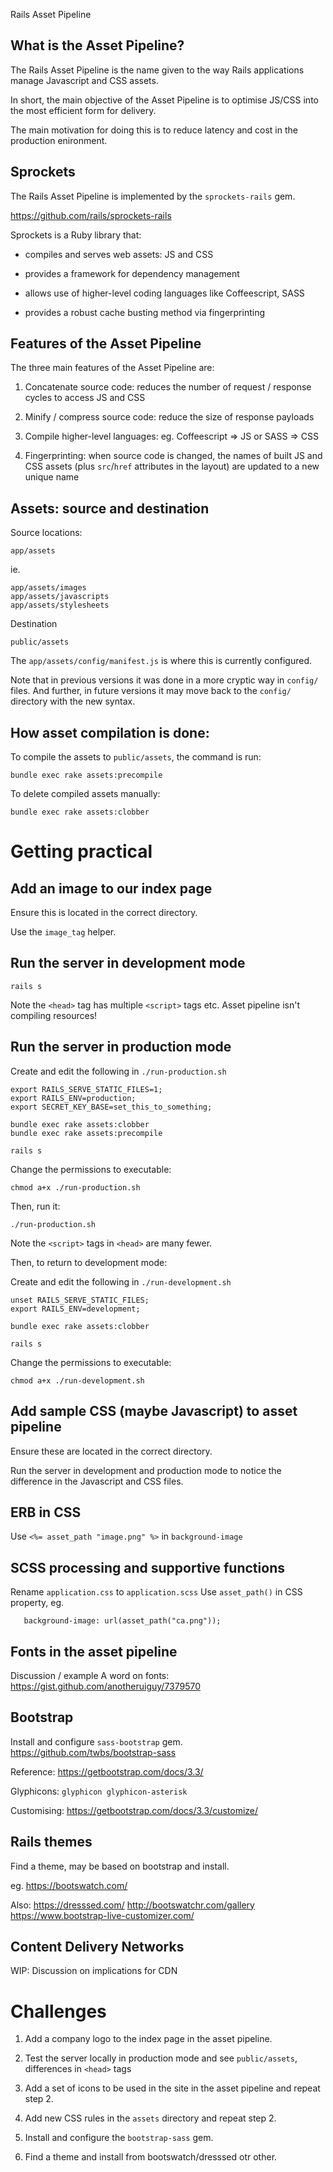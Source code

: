 Rails Asset Pipeline

What is the Asset Pipeline?
-----------------

The Rails Asset Pipeline is the name given to the way Rails applications manage Javascript and CSS assets.

In short, the main objective of the Asset Pipeline is to optimise JS/CSS into the most efficient form for delivery.

The main motivation for doing this is to reduce latency and cost in the production enironment.

Sprockets
----------

The Rails Asset Pipeline is implemented by the `sprockets-rails` gem.

https://github.com/rails/sprockets-rails

Sprockets is a Ruby library that:

* compiles and serves web assets: JS and CSS

* provides a framework for dependency management

* allows use of higher-level coding languages like Coffeescript, SASS

* provides a robust cache busting method via fingerprinting


Features of the Asset Pipeline
-------------------

The three main features of the Asset Pipeline are:

1. Concatenate source code: reduces the number of request / response cycles to access JS and CSS

2. Minify / compress source code: reduce the size of response payloads

3. Compile higher-level languages: eg. Coffeescript => JS or SASS => CSS

4. Fingerprinting: when source code is changed, the names of built JS and CSS assets (plus `src`/`href` attributes in the layout) are updated to a new unique name


Assets: source and destination
--------------

Source locations:

```
app/assets
```

ie.

```
app/assets/images
app/assets/javascripts
app/assets/stylesheets
```

Destination

```
public/assets
```

The `app/assets/config/manifest.js` is where this is currently configured.

Note that in previous versions it was done in a more cryptic way in `config/` files.  And further, in future versions it may move back to the `config/` directory with the new syntax.


How asset compilation is done:
--------------

To compile the assets to `public/assets`, the command is run:

```
bundle exec rake assets:precompile
```

To delete compiled assets manually:
```
bundle exec rake assets:clobber
```


Getting practical
============

Add an image to our index page
-----------

Ensure this is located in the correct directory.

Use the `image_tag` helper.



Run the server in development mode
----------------

```
rails s
```

Note the `<head>` tag has multiple `<script>` tags etc.
Asset pipeline isn't compiling resources!

Run the server in production mode
--------------
Create and edit the following in `./run-production.sh`

```
export RAILS_SERVE_STATIC_FILES=1; 
export RAILS_ENV=production; 
export SECRET_KEY_BASE=set_this_to_something;

bundle exec rake assets:clobber
bundle exec rake assets:precompile

rails s
```

Change the permissions to executable:
```
chmod a+x ./run-production.sh
```
Then, run it: 
```
./run-production.sh
```


Note the `<script>` tags in `<head>` are many fewer. 

Then, to return to development mode:


Create and edit the following in `./run-development.sh`

```
unset RAILS_SERVE_STATIC_FILES; 
export RAILS_ENV=development; 

bundle exec rake assets:clobber

rails s
```
Change the permissions to executable:
```
chmod a+x ./run-development.sh
```

Add sample CSS (maybe Javascript) to asset pipeline
--------------

Ensure these are located in the correct directory.


Run the server in development and production mode to notice the difference in the Javascript and CSS files.


ERB in CSS
-------

Use `<%= asset_path "image.png" %>` in `background-image` 

SCSS processing and supportive functions
--------
Rename `application.css` to `application.scss` 
Use `asset_path()` in CSS property, eg.
```
   background-image: url(asset_path("ca.png"));
```

Fonts in the asset pipeline
-----------

Discussion / example
A word on fonts: https://gist.github.com/anotheruiguy/7379570


Bootstrap
--------

Install and configure `sass-bootstrap` gem.
https://github.com/twbs/bootstrap-sass

Reference: 
https://getbootstrap.com/docs/3.3/

Glyphicons:
`glyphicon glyphicon-asterisk`

Customising: 
https://getbootstrap.com/docs/3.3/customize/

Rails themes
---------
Find a theme, may be based on bootstrap and install.

eg.
https://bootswatch.com/

Also:
https://dresssed.com/
http://bootswatchr.com/gallery
https://www.bootstrap-live-customizer.com/

Content Delivery Networks
-------

WIP: Discussion on implications for CDN


Challenges
============

1. Add a company logo to the index page in the asset pipeline.

2. Test the server locally in production mode and see `public/assets`, differences in `<head>` tags

3. Add a set of icons to be used in the site in the asset pipeline and repeat step 2.

4. Add new CSS rules in the `assets` directory and repeat step 2.

5. Install and configure the `bootstrap-sass` gem.

6. Find a theme and install from bootswatch/dresssed otr other.



